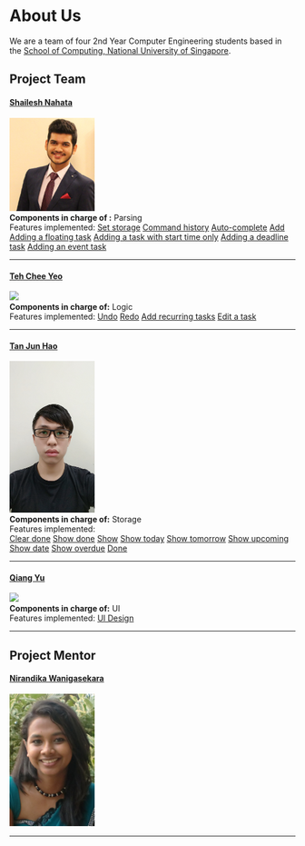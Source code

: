<!-- @@author A0147619W -->
# About Us

We are a team of four 2nd Year Computer Engineering students based in the [School of Computing, National University of Singapore](http://www.comp.nus.edu.sg).

## Project Team

#### [Shailesh Nahata](https://github.com/nahata-shailesh) <br>
<img src="images/Shailesh.JPG" width="150"><br>
**Components in charge of :** Parsing <br>
Features implemented: 
[Set storage](https://github.com/CS2103AUG2016-T11-C2/main/blob/master/docs/UserGuide.md#set-storage-setstorage)
[Command history](https://github.com/CS2103AUG2016-T11-C2/main/blob/master/docs/UserGuide.md#command-history-up-and-down-arrow-keys)
[Auto-complete](https://github.com/CS2103AUG2016-T11-C2/main/blob/master/docs/UserGuide.md#autocomplete-feature-tab-button-or-space-bar)
[Add](https://github.com/CS2103AUG2016-T11-C2/main/blob/master/docs/UserGuide.md#adding-a-task-add)
[Adding a floating task](https://github.com/CS2103AUG2016-T11-C2/main/blob/master/docs/UserGuide.md#adding-a-floating-task)
[Adding a task with start time only](https://github.com/CS2103AUG2016-T11-C2/main/blob/master/docs/UserGuide.md#adding-a-task-with-a-start-time-only)
[Adding a deadline task](https://github.com/CS2103AUG2016-T11-C2/main/blob/master/docs/UserGuide.md#adding-a-deadline-task)
[Adding an event task](https://github.com/CS2103AUG2016-T11-C2/main/blob/master/docs/UserGuide.md#adding-an-event-task)

  

-----

#### [Teh Chee Yeo](https://github.com/cheo1994) <br>
<img src="images/Chee Yeo.png" width="150"><br>
**Components in charge of:** Logic <br> 
Features implemented:
[Undo](https://github.com/CS2103AUG2016-T11-C2/main/blob/master/docs/UserGuide.md#undo-a-task-undo)
[Redo](https://github.com/CS2103AUG2016-T11-C2/main/blob/master/docs/UserGuide.md#redo-a-task-redo)
[Add recurring tasks](https://github.com/CS2103AUG2016-T11-C2/main/blob/master/docs/UserGuide.md#adding-a-recurring-task)
[Edit a task](https://github.com/CS2103AUG2016-T11-C2/main/blob/master/docs/UserGuide.md#editing-a-task-edit)



-----

#### [Tan Jun Hao](https://github.com/e0003083)  <br>
<img src="images/Jun Hao.jpg" width="150"><br>
**Components in charge of:** Storage <br>
Features implemented: <br>
[Clear done](https://github.com/CS2103AUG2016-T11-C2/main/blob/master/docs/UserGuide.md#clearing-only-the-done-tasks-clear-done)
[Show done](https://github.com/CS2103AUG2016-T11-C2/main/blob/master/docs/UserGuide.md#show-all-the-done-tasks-show-done)
[Show](https://github.com/CS2103AUG2016-T11-C2/main/blob/master/docs/UserGuide.md#showing-full-list-show)
[Show today](https://github.com/CS2103AUG2016-T11-C2/main/blob/master/docs/UserGuide.md#showing-list-for-today-show-today)
[Show tomorrow](https://github.com/CS2103AUG2016-T11-C2/main/blob/master/docs/UserGuide.md#showing-list-for-tomorrow-show-tomorrow)
[Show upcoming](https://github.com/CS2103AUG2016-T11-C2/main/blob/master/docs/UserGuide.md#showing-list-for-upcoming-show-upcoming)
[Show date](https://github.com/CS2103AUG2016-T11-C2/main/blob/master/docs/UserGuide.md#showing-list-for-specific-date-show-date)
[Show overdue](https://github.com/CS2103AUG2016-T11-C2/main/blob/master/docs/UserGuide.md#showing-a-list-for-overdue-tasks-show-overdue) 
[Done](https://github.com/CS2103AUG2016-T11-C2/main/blob/master/docs/UserGuide.md#mark-as-done-done)
 


-----

#### [Qiang Yu](https://github.com/Hastyrush) <br>
<img src="images/Qiang Yu.png" width="150"><br>
**Components in charge of:** UI <br>
Features implemented:
[UI Design](https://github.com/CS2103AUG2016-T11-C2/main/blob/master/docs/images/ForgetMeNotUI.png)  


-----

## Project Mentor
 
#### [Nirandika Wanigasekara](https://github.com/nirandiw) <br>
<img src="images/ProjectMentor.png" width="150">

-----

